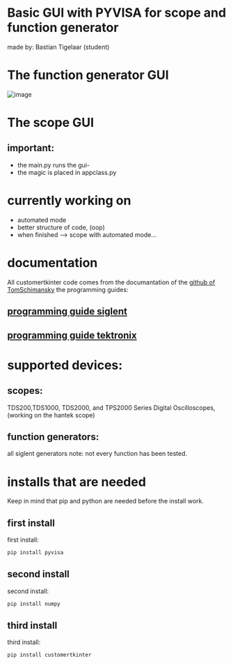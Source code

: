 # Basic GUI with PYVISA for scope and function generator
made by: Bastian Tigelaar (student)
# The function generator GUI
![image](https://github.com/basktanios/PYVISA_SIGLENT/assets/108866346/6659647c-a9b3-4b3d-a9be-a50931a64af1)



# The scope GUI
## important:

- the main.py runs the gui-
- the magic is placed in appclass.py

# currently working on 
- automated mode
- better structure of code, (oop)
- when finished --> scope with automated mode...

# documentation
All customertkinter code comes from the documantation of the [github of TomSchimansky](https://github.com/TomSchimansky/CustomTkinter)
the programming guides:
## [programming guide siglent](https://siglentna.com/USA_website_2014/Documents/Program_Material/SDG_ProgrammingGuide_PG_E03B.pdf)
## [programming guide tektronix](https://www.tek.com/en/oscilloscope/tds1000-manual)

# supported devices:
## scopes:
TDS200,TDS1000, TDS2000, and TPS2000 Series Digital Oscilloscopes, (working on the hantek scope)
## function generators: 
all siglent generators
note:
not every function has been tested.

# installs that are needed 
Keep in mind that pip and python are needed before the install work.

## first install
first install:
```bash
pip install pyvisa
```
## second install
second install:
```bash
pip install numpy 
```
## third install
third install: 
```bash
pip install customertkinter 
```

